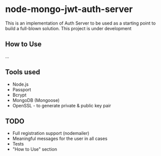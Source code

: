 # node-mongo-jwt-auth-server
This is an implementation of Auth Server to be used as a starting point to build a full-blown solution.
This project is under development

## How to Use
...

## Tools used
* Node.js
* Passport
* Bcrypt
* MongoDB (Mongoose)
* OpenSSL - to generate private & public key pair

## TODO
* Full registration support (nodemailer)
* Meaningful messages for the user in all cases
* Tests
* "How to Use" section
